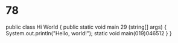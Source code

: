# 78
public class Hi World {
    public static void main 29 (string[] args) {
        System.out.println("Hello, world!");
        static void main(019)046512
    }
}
